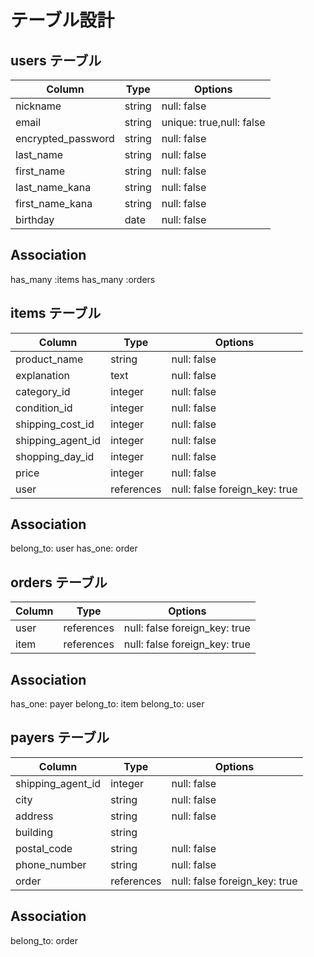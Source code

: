 

# テーブル設計

## users テーブル

| Column             | Type     | Options                  |
| ------------------ | ------   | -------------------------|
| nickname           | string   | null: false              |
| email              | string   | unique: true,null: false |
| encrypted_password | string   | null: false              |
| last_name          | string   | null: false              |
| first_name         | string   | null: false              |
| last_name_kana     | string   | null: false              |
| first_name_kana    | string   | null: false              | 
| birthday           | date     | null: false              |

## Association
has_many :items
has_many :orders


## items テーブル

| Column             | Type        | Options                         |
| ------------------ | ----------- | ------------------------------- |
| product_name       | string      | null: false                     | 
| explanation        | text        | null: false                     |
| category_id        | integer     | null: false                     |
| condition_id       | integer     | null: false                     |
| shipping_cost_id   | integer     | null: false                     | 
| shipping_agent_id  | integer     | null: false                     |
| shopping_day_id    | integer     | null: false                     |
| price              | integer     | null: false                     |
| user               | references  | null: false foreign_key: true   |

## Association
belong_to: user
has_one: order

## orders テーブル
| Column             | Type      | Options                        |
| ------------------ | --------- | ------------------------------ |
| user               |references | null: false foreign_key: true  |
| item               |references | null: false foreign_key: true  |
## Association
has_one: payer
belong_to: item
belong_to: user

## payers テーブル
| Column             | Type       | Options                      |
| ------------------ | -----------| ---------------------------- |
| shipping_agent_id  | integer    | null: false                  |
| city               | string     | null: false                  |
| address            | string     | null: false                  |
| building           | string     |                              |
| postal_code        | string     | null: false                  | 
| phone_number       | string     | null: false                  |
| order              | references | null: false foreign_key: true|

## Association
belong_to: order